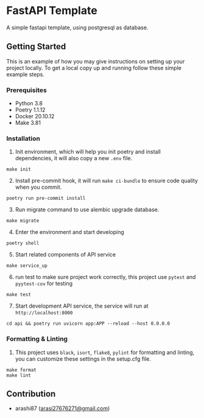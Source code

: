 # FastAPI Template

A simple fastapi template, using postgresql as database.

## Getting Started

This is an example of how you may give instructions on setting up your project locally. To get a local copy up and running follow these simple example steps.

### Prerequisites

- Python 3.8
- Poetry 1.1.12
- Docker 20.10.12
- Make 3.81

### Installation

1. Init environment, which will help you init poetry and install dependencies, it will also copy a new `.env` file.

```
make init
```

2. Install pre-commit hook, it will run `make ci-bundle` to ensure code quality when you commit.

```
poetry run pre-commit install
```

3. Run migrate command to use alembic upgrade database.

```
make migrate
```

4. Enter the environment and start developing

```
poetry shell
```

5. Start related components of API service

```
make service_up
```

6. run test to make sure project work correctly, this project use `pytest` and `pyytest-cov` for testing

```
make test
```

7. Start development API service, the service will run at `http://localhost:8000`

```
cd api && poetry run uvicorn app:APP --reload --host 0.0.0.0
```

### Formatting & Linting

1. This project uses `black`, `isort`, `flake8`, `pylint` for formatting and linting, you can customize these settings in the setup.cfg file.

```
make format
make lint
```

## Contribution

- arashi87 ([arasi27676271@gmail.com](arasi27676271@gmail.com))

